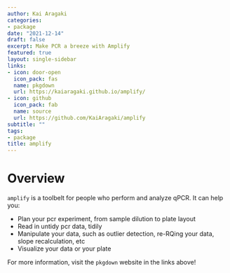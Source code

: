 ```yaml
---
author: Kai Aragaki
categories:
- package
date: "2021-12-14"
draft: false
excerpt: Make PCR a breeze with Amplify
featured: true
layout: single-sidebar
links:
- icon: door-open
  icon_pack: fas
  name: pkgdown
  url: https://kaiaragaki.github.io/amplify/
- icon: github
  icon_pack: fab
  name: source
  url: https://github.com/KaiAragaki/amplify
subtitle: ""
tags:
- package
title: amplify
---
```


# Overview

`amplify` is a toolbelt for people who perform and analyze qPCR. It can help you:

- Plan your pcr experiment, from sample dilution to plate layout
- Read in untidy pcr data, tidily
- Manipulate your data, such as outlier detection, re-RQing your data, slope recalculation, etc
- Visualize your data or your plate

For more information, visit the `pkgdown` website in the links above!